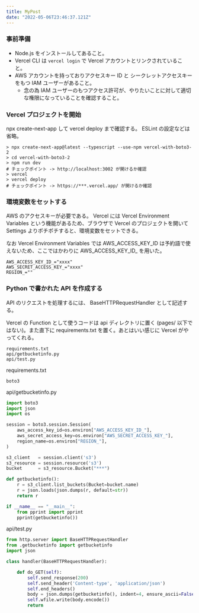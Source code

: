 ```yaml
---
title: MyPost
date: "2022-05-06T23:46:37.121Z"
---
```


### 事前準備

- Node.js をインストールしてあること。
- Vercel CLI は `vercel login` で Vercel アカウントとリンクされていること。
- AWS アカウントを持っておりアクセスキー ID と シークレットアクセスキーをもつ IAM ユーザーがあること。
    - 念の為 IAM ユーザーのもつアクセス許可が、やりたいことに対して適切な権限になっていることを確認すること。

### Vercel プロジェクトを開始

npx create-next-app して vercel deploy まで確認する。 ESLint の設定などは省略。

```
> npx create-next-app@latest --typescript --use-npm vercel-with-boto3-2
> cd vercel-with-boto3-2
> npm run dev   
# チェックポイント -> http://localhost:3002 が開けるか確認
> vercel
> vercel deploy 
# チェックポイント -> https://***.vercel.app/ が開けるか確認
```

### 環境変数をセットする

AWS のアクセスキーが必要である。 Vercel には Vercel Environment Variables という機能があるため、ブラウザで Vercel のプロジェクトを開いて Settings よりポチポチすると、環境変数をセットできる。

なお Vercel Environment Variables では AWS_ACCESS_KEY_ID は予約語で使えないため、ここではかわりに AWS_ACCESS_KEY_ID_ を用いた。

```
AWS_ACCESS_KEY_ID_="xxxx"
AWS_SECRET_ACCESS_KEY_="xxxx"
REGION_=""
```

### Python で書かれた API を作成する

API のリクエストを処理するには、 BaseHTTPRequestHandler として記述する。

Vercel の Function として使うコードは api ディレクトリに置く (pages/ 以下ではない)。また直下に requirements.txt を置く。あとはいい感じに Vercel がやってくれる。

```
requirements.txt
api/getbucketinfo.py
api/test.py
```

requirements.txt

```
boto3
```

api/getbucketinfo.py

```python
import boto3
import json
import os

session = boto3.session.Session(
    aws_access_key_id=os.environ["AWS_ACCESS_KEY_ID_"],
    aws_secret_access_key=os.environ["AWS_SECRET_ACCESS_KEY_"],
    region_name=os.environ["REGION_"],
)

s3_client   = session.client('s3')
s3_resource = session.resource('s3')
bucket      = s3_resource.Bucket("***")

def getbucketinfo():
    r = s3_client.list_buckets(Bucket=bucket.name)
    r = json.loads(json.dumps(r, default=str))
    return r

if __name__ == "__main__":
    from pprint import pprint
    pprint(getbucketinfo())
```

api/test.py

```python
from http.server import BaseHTTPRequestHandler
from .getbucketinfo import getbucketinfo
import json

class handler(BaseHTTPRequestHandler):

    def do_GET(self):
        self.send_response(200)
        self.send_header('Content-type', 'application/json')
        self.end_headers()
        body = json.dumps(getbucketinfo(), indent=4, ensure_ascii=False)
        self.wfile.write(body.encode())
        return

```
